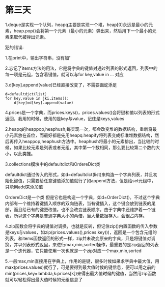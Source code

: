 # 第三天

1.deque是实现一个队列，heapq主要是实现一个堆，heap[0]永远是最小的元素，heap.pop()会将第一个元素（最小的元素）弹出来，然后用下一个最小的元素来取代被弹出元素。

犯的错误:

1.在print中，输出字符串，没有加''

2.忘记了items方法的用法，它是将字典的键值对通过列表的形式返回，列表中的每一项是元组，包含着键值，就可以与for key,value in ... 对应

3.d[key].append(value)已经直接改变了，不需要画蛇添足

```
d=defaultdict(list)
for key,value in jki.items():
	d[key]=d[key].append(value)
```

4.prices是一个字典，而prices.keys()，prices.values()会将键和值以列表的形式返回，我用的时候，使用的是key与value，记住是keys,values

2.heapq的heappop,heaphush,每实现一次，都会改变堆的数据结构，重新将最小元素放在首位，而最好都是先用heapq.heapify将列表变成标准堆数据结构，然后再传入heappop,heaphush方法中。heaphush将最小的元素排出，当比较的时候，如果比较元素是列表或者元组，其中第一个数相同，那么要比较第二个数的大小，以此类推。

3.collections模块中的defaultdict和OrdereDict类

defaultdict通过传入的形式，如d=defaultdict(list)来构造一个字典列表，并且初始化键值，只需要给任意键值添加值就行了如append方法，但是给set元组中，只能用add来添加值

OrdereDict是一个类 但是它也是构造一个字典，如d=OrderDict()，不过这个字典内部有一个维持着键插入顺序的双向链表，当有键插入，这个键会放到链表的尾部，而且给已有的键更改值，也不会改变链表顺序。由于字典中还维护着一个链表，所以这个字典是普通字典大小的两倍，当大量数据存入，会很占内存。

4.zip函数会将字典的键值对调换，也就是反转，但记住zip()内置函数的传入参数是keys与values，如zip(prices.values(),prices.key())，返回是一个包含元组的列表，和items函数返回的形式一样，zip并未改变原来的字典，只是将键值对调换，并以列表形式返回，来进行max,min,sorted操作，最重要的是zip返回的列表是一个迭代器，它只能使用一次也就是一个zip对应一个max,min,sorted

5.一般max,min直接用在字典上，作用的是键，很多时候如果求字典中最大值，用max(prices.values)就行了，可是要得到最大值时候的键信息，便可以用之前的min(prices,key=lambda,k:prices[k])来得出最大值时候的键值，当然用zip函数就可以轻松得出最大值时候的元组信息了





